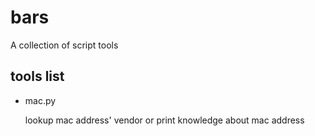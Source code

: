 # bars
A collection of script tools

## tools list

- mac.py

  lookup mac address' vendor or print knowledge about mac address
